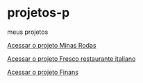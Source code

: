# projetos-p
 meus projetos


<a href="https://ruan-steffansom.github.io/projetos-p/minas-rodas/">Acessar o projeto Minas Rodas</a>

<a href="https://ruan-steffansom.github.io/projetos-p/fresco-restaurante-italiano/">Acessar o projeto Fresco restaurante italiano</a>

<a href="https://ruan-steffansom.github.io/projetos-p/projeto-finans-bootstrap4/">Acessar o projeto Finans</a>